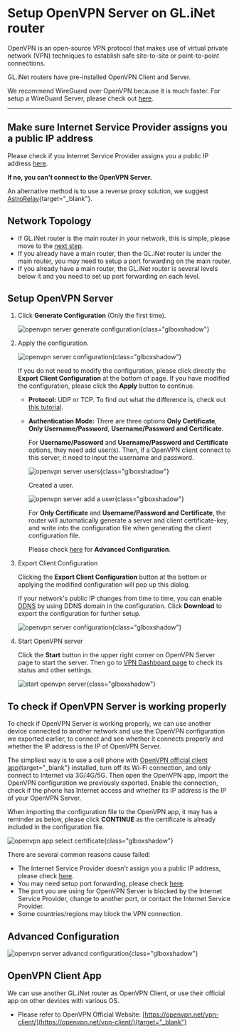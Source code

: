 # Setup OpenVPN Server on GL.iNet router

OpenVPN is an open-source VPN protocol that makes use of virtual private network (VPN) techniques to establish safe site-to-site or point-to-point connections. 

GL.iNet routers have pre-installed OpenVPN Client and Server.

We recommend WireGuard over OpenVPN because it is much faster. For setup a WireGuard Server, please check out [here](../wireguard_server).

---

## Make sure Internet Service Provider assigns you a public IP address

Please check if you Internet Service Provider assigns you a public IP address [here](../how_to_check_if_isp_assigns_you_a_public_ip_address).

**If no, you can't connect to the OpenVPN Server.**

An alternative method is to use a reverse proxy solution, we suggest [AstroRelay](https://www.astrorelay.com/){target="_blank"}.

## Network Topology

* If GL.iNet router is the main router in your network, this is simple, please move to the [next step](#setup-openvpn-server).
* If you already have a main router, then the GL.iNet router is under the main router, you may need to setup a port forwarding on the main router.
* If you already have a main router, the GL.iNet router is several levels below it and you need to set up port forwarding on each level.

## Setup OpenVPN Server

1. Click **Generate Configuration** (Only the first time).

    ![openvpn server generate configuration](https://static.gl-inet.com/docs/en/4/tutorials/openvpn_server/openvpn_server_generate_config.png){class="glboxshadow"}

2. Apply the configuration.

    ![openvpn server configuration](https://static.gl-inet.com/docs/en/4/tutorials/openvpn_server/openvpn_server_configuration.png){class="glboxshadow"}

    If you do not need to modify the configuration, please click directly the **Export Client Configuration** at the bottom of page. If you have modified the configuration, please click the **Apply** button to continue.

    * **Protocol:** UDP or TCP. To find out what the difference is, check out [this tutorial](../openvpn_tcp_udp/).

    * **Authentication Mode:** There are three options **Only Certificate**, **Only Username/Password**, **Username/Password and Certificate**. 
    
        For **Username/Password** and **Username/Password and Certificate** options, they need add user(s). Then, if a OpenVPN client connect to this server, it need to input the username and password.

        ![openvpn server users](https://static.gl-inet.com/docs/en/4/tutorials/openvpn_server/openvpn_server_users.png){class="glboxshadow"}

        Created a user.

        ![openvpn server add a user](https://static.gl-inet.com/docs/en/4/tutorials/openvpn_server/openvpn_server_add_a_user.png){class="glboxshadow"}

        For **Only Certificate** and **Username/Password and Certificate**, the router will automatically generate a server and client certificate-key, and write into the configuration file when generating the client configuration file.

        Please check [here](#advanced-configuration) for **Advanced Configuration**.

3. Export Client Configuration

    Clicking the **Export Client Configuration** button at the bottom or applying the modified configuration will pop up this dialog.

    If your network's public IP changes from time to time, you can enable [DDNS](../ddns/) by using DDNS domain in the configuration. Click **Download** to export the configuration for further setup.

    ![openvpn server configuration](https://static.gl-inet.com/docs/en/4/tutorials/openvpn_server/openvpn_server_export_client_configuration.png){class="glboxshadow"}

4. Start OpenVPN server

    Click the **Start** button in the upper right corner on OpenVPN Server page to start the server. Then go to [VPN Dashboard page](../vpn_dashboard#vpn-server) to check its status and other settings.

    ![start openvpn server](https://static.gl-inet.com/docs/en/4/tutorials/openvpn_server/start_openvpn_server.png){class="glboxshadow"}

## To check if OpenVPN Server is working properly

To check if OpenVPN Server is working properly, we can use another device connected to another network and use the OpenVPN configuration we exported earlier, to connect and see whether it connects properly and whether the IP address is the IP of OpenVPN Server.

The simpliest way is to use a cell phone with [OpenVPN official client app](https://openvpn.net/vpn-client/){target="_blank"} installed, turn off its Wi-Fi connection, and only connect to Internet via 3G/4G/5G. Then open the OpenVPN app, import the OpenVPN configuration we previously exported. Enable the connection, check if the phone has Internet access and whether its IP address is the IP of your OpenVPN Server.

When importing the configuration file to the OpenVPN app, it may has a reminder as below, please click **CONTINUE** as the certificate is already included in the configuration file.

![openvpn app select certificate](https://static.gl-inet.com/docs/en/4/tutorials/openvpn_server/select_certificate.png){class="glboxshadow"}

There are several common reasons cause failed:

* The Internet Service Provider doesn't assign you a public IP address, please check [here](#make-sure-internet-service-provider-assigns-you-a-public-ip-address).
* You may need setup port forwarding, please check [here](#network-topology).
* The port you are using for OpenVPN Server is blocked by the Internet Service Provider, change to another port, or contact the Internet Service Provider.
* Some countries/regions may block the VPN connection.

## Advanced Configuration

![openvpn server advancd configuration](https://static.gl-inet.com/docs/en/4/tutorials/openvpn_server/openvpn_server_advanced_configuration.png){class="glboxshadow"}

## OpenVPN Client App

We can use another GL.iNet router as OpenVPN Client, or use their official app on other devices with various OS.

- Please refer to OpenVPN Official Website: [https://openvpn.net/vpn-client/](https://openvpn.net/vpn-client/){target="_blank"}